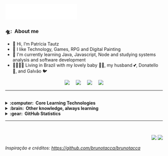 
<img src="Imagens/header_ani.svg"></img>


### 🛸: &nbsp;About me
- 👋 Hi, I’m Patrícia Tautz
- 🎲 I like Technology, Games, RPG and Digital Painting
- 🌱 I'm currently learning Java, Javascript, Node and studying systems analysis and software development
- 👨‍👩‍👧‍👧 Living in Brazil with my lovely baby 👶🏻, my husband 💕, Donatello 🐶, and Galvão 🐦

<p align="center">
  <a href="mailto:pantocbt@gmail.com?subject=Olá%20Patrícia%20Tautz"><img src="https://img.shields.io/badge/gmail-%23D14836.svg?&style=for-the-badge&logo=gmail&logoColor=white" /></a>&nbsp;&nbsp;&nbsp;&nbsp;
  <a href="https://www.facebook.com/patricia.cbt"><img src="https://img.shields.io/badge/facebook-%233B5998.svg?&style=for-the-badge&logo=facebook&logoColor=white" /></a>&nbsp;&nbsp;&nbsp;&nbsp;
  <a href="https://www.linkedin.com/in/patrícia-tautz-2ab353219 "><img src="https://img.shields.io/badge/linkedin-%230077B5.svg?&style=for-the-badge&logo=linkedin&logoColor=white" /></a>&nbsp;&nbsp;&nbsp;&nbsp;
   <a href="https://discord.gg/3nWcwnfY" target="_blank"><img src="https://img.shields.io/badge/Discord-7289DA?style=for-the-badge&logo=discord&logoColor=white" target="_blank"> 
  </a>
</p>

<hr/>
<br/>
<details>
  <summary><b>:computer: &nbsp;Core Learning Technologies</b></summary>
  <br/>

![Java](https://img.shields.io/badge/JAVA-007396.svg?&style=flat&logo=java&logoColor=white)&nbsp;
![Spring](https://img.shields.io/badge/SPRING-6DB33F.svg?&style=flat&logo=spring&logoColor=white)&nbsp;
![Hibernate](https://img.shields.io/badge/HIBERNATE-121011.svg?&style=flat&logo=red-hat&logoColor=white)&nbsp;\
![HTML5](https://img.shields.io/badge/HTML5-E34F26.svg?&style=flat&logo=html5&logoColor=white)&nbsp;
![CSS3](https://img.shields.io/badge/CSS3-%231572B6.svg?&style=flat&logo=css3&logoColor=white)&nbsp;
![JavaScript](https://img.shields.io/badge/JAVASCRIPT-323330.svg?&style=flat&logo=javascript&logoColor=%23F7DF1E)&nbsp;
![Git](https://img.shields.io/badge/GIT-%23F05033.svg?&style=flat&logo=git&logoColor=white)&nbsp;
![GitHub](https://img.shields.io/badge/GITHUB-%23121011.svg?&style=flat&logo=github&logoColor=white)&nbsp;
![Docker](https://img.shields.io/badge/DOCKER-2496ED.svg?&style=flat&logo=docker&logoColor=white)&nbsp;
![SonarQube](https://img.shields.io/badge/SONARQUBE-4E9BCD.svg?&style=flat&logo=sonarqube&logoColor=white)&nbsp;\
![MySQL](https://img.shields.io/badge/MARIADB-4479A1.svg?&style=flat&logo=mariadb&logoColor=white)
![Maven](https://img.shields.io/badge/MAVEN-C71A36.svg?&style=flat&logo=apache-maven)&nbsp;
![Gradle](https://img.shields.io/badge/GRADLE-02303A.svg?&style=flat&logo=gradle)&nbsp;
![REST API](https://img.shields.io/badge/REST-02569B.svg?&style=flat&logo=rest&logoColor=white)&nbsp;
![VSCode](https://img.shields.io/badge/VSCODE-007ACC.svg?&style=flat&logo=visual-studio-code)&nbsp;
![Eclipse](https://img.shields.io/badge/ECLIPSE-2C2255.svg?&style=flat&logo=eclipse)&nbsp;
![IntelliJ](https://img.shields.io/badge/INTELLIJ-000000.svg?&style=flat&logo=intellij-idea)&nbsp;\
![MVC Architecture](https://img.shields.io/badge/MVC-888888.svg?&style=flat&logoColor=white)&nbsp;
![DDD](https://img.shields.io/badge/DOMAIN%20DD-02569B.svg?&style=flat&logo=ddd&logoColor=white)&nbsp;
![TDD](https://img.shields.io/badge/TEST%20DD-E34F26.svg?&style=flat&logo=tdd&logoColor=white)&nbsp;
![SCRUM](https://img.shields.io/badge/SCRUM-6DB33F.svg?&style=flat&logo=ddd&logoColor=white)&nbsp;
![EXPRESS](https://img.shields.io/badge/-%20EXPRESS-brightgreen)&nbsp;

<!-- 
Java, JSF, Primefaces, Angular, Spring, Springboot, JPA/Hibernate. 
Flutter, GetX, BLoC, MobX.
GitHub, GitLab, Docker, Ansible
Kotlin, Firebase.
Ant, Maven, Gradle, 
VSCode, Eclipse, IntelliJ IDEA.
HTML, CSS, JavaScript, TypeScript.
postgresql, pgadmin, mysql, sqlite.
TDD, BDD, DDD
clean architecture, hexagonal architecture, onion architecture, mvc, mvvm.
linux
-->
</details>

<!-- 
jquery, sass
nestjs, nodejs, redis, nginx,
rest, graphql, grpc
apache kafka,
google cloud plataform, google app engine, aws
oracle, mariadb, mongodb, 
Kubernates, puppet, github actions
python, c, cpp, arduino
php, photoshop
-->

<details>
  <summary><b>:brain: &nbsp;Other knowledge, always learning</b></summary>
  <br/>

![GCP](https://img.shields.io/badge/GOOGLE%20CLOUD%20PLATAFORM-4285F4.svg?&style=flat&logo=google-cloud&logoColor=white)&nbsp;
![VUE.js](https://img.shields.io/badge/-VUE.js-blue)&nbsp;
![MongoDB](https://img.shields.io/badge/MONGODB-47A248.svg?&style=flat&logo=mongodb&logoColor=white)&nbsp;
![JQuery](https://img.shields.io/badge/JQUERY-0769AD.svg?&style=flat&logo=jquery&logoColor=white)&nbsp;
![JSP](https://img.shields.io/badge/JSP-323330.svg?&style=flat&logo=eclipse&logoColor=white)&nbsp;
![PHOTOSHOP](https://img.shields.io/badge/PHOTOSHOP-31A8FF.svg?&style=flat&logo=adobe-photoshop&logoColor=white)&nbsp;
![PROCREATE](https://img.shields.io/badge/Procreate-App-brightgreen)&nbsp;

</details>

  <details>
  <summary><b>:gear: &nbsp;GitHub Statistics</b></summary>
  <br/>
  <p align="center">
        <img height="150px" src="https://github-readme-stats.vercel.app/api?username=PTautz&hide_title=true&hide_border=true&show_icons=true&include_all_commits=true&count_private=true&line_height=21&theme=dark" />  
      <img height="130px" src="https://github-readme-stats.vercel.app/api/top-langs/?username=PTautz&hide=html&hide_title=true&hide_border=true&layout=compact&langs_count=8&theme=dark" />
    <p align="center">
        <img height="200px" src="https://github-readme-streak-stats.herokuapp.com/?user=PTautz&hide_border=true&theme=dark" />
    </p>
</details>
<hr/>
<br/>

<p align="right">
<img src="https://komarev.com/ghpvc/?username=PTautz&style=plastic&label=Views"><img>
<img src="https://badges.pufler.dev/visits/PTautz/PTautz?color=black&logo=github" />
</p>

 
        
*Inspiração e créditos: https://github.com/brunotacca/brunotacca*  


<!---
PTautz/PTautz is a ✨ special ✨ repository because its `README.md` (this file) appears on your GitHub profile.
You can click the Preview link to take a look at your changes.
--->
